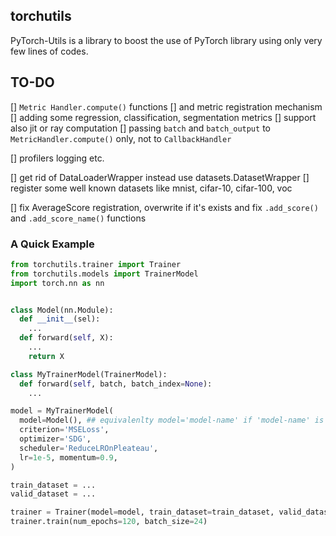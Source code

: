 ## torchutils
PyTorch-Utils is a library to boost the use of PyTorch library using only very few lines of codes.

## TO-DO
[] `Metric Handler.compute()` functions 
[] and metric registration mechanism
	[] adding some regression, classification, segmentation metrics
	[] support also jit or ray computation
[] passing `batch` and `batch_output` to `MetricHandler.compute()` only, not to `CallbackHandler`

[] profilers logging etc.

[] get rid of DataLoaderWrapper instead use datasets.DatasetWrapper
[] register some well known datasets like mnist, cifar-10, cifar-100, voc

[] fix AverageScore registration, overwrite if it's exists and fix `.add_score()` and `.add_score_name()` functions

### A Quick Example
```python
from torchutils.trainer import Trainer
from torchutils.models import TrainerModel
import torch.nn as nn


class Model(nn.Module):
  def __init__(sel):
    ...
  def forward(self, X):
    ...
    return X

class MyTrainerModel(TrainerModel):
  def forward(self, batch, batch_index=None):
    ...

model = MyTrainerModel(
  model=Model(), ## equivalenlty model='model-name' if 'model-name' is registerd in torchvision.models
  criterion='MSELoss', 
  optimizer='SDG',
  scheduler='ReduceLROnPleateau',
  lr=1e-5, momentum=0.9,
)

train_dataset = ...
valid_dataset = ...

trainer = Trainer(model=model, train_dataset=train_dataset, valid_dataset=valid_dataset)
trainer.train(num_epochs=120, batch_size=24)
```
